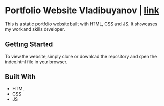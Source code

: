 # Portfolio Website Vladibuyanov | [link](https://vladibuyanov.github.io/)

This is a static portfolio website built with HTML, CSS and JS. 
It showcases my work and skills developer.

## Getting Started
To view the website, simply clone or download the repository and open the index.html file in your browser.

## Built With
- HTML
- CSS
- JS